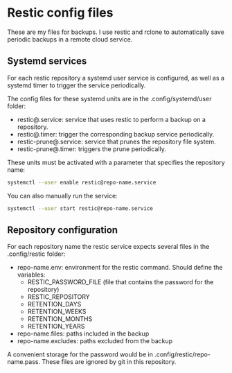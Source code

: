 # Restic config files

These are my files for backups. I use restic and rclone to automatically save
periodic backups in a remote cloud service.

## Systemd services

For each restic repository a systemd user service is configured, as well as a
systemd timer to trigger the service periodically.

The config files for these systemd units are in the .config/systemd/user folder:

- restic@.service: service that uses restic to perform a backup on a repository.
- restic@.timer: trigger the corresponding backup service periodically.
- restic-prune@.service: service that prunes the repository file system.
- restic-prune@.timer: triggers the prune periodically.

These units must be activated with a parameter that specifies the repository
name:

```bash 
systemctl --user enable restic@repo-name.service
```

You can also manually run the service:

```bash 
systemctl --user start restic@repo-name.service
```


## Repository configuration

For each repository name the restic service expects several files in the 
.config/restic folder:

- repo-name.env: environment for the restic command. Should define the
variables:
    - RESTIC_PASSWORD_FILE (file that contains the password for the repository)
    - RESTIC_REPOSITORY
    - RETENTION_DAYS
    - RETENTION_WEEKS
    - RETENTION_MONTHS
    - RETENTION_YEARS
- repo-name.files: paths included in the backup
- repo-name.excludes: paths excluded from the backup

A convenient storage for the password would be in .config/restic/repo-name.pass.
These files are ignored by git in this repository.
